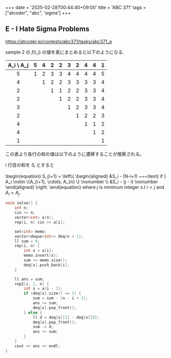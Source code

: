 +++
date = '2025-02-28T00:44:40+09:00'
title = 'ABC 371'
tags = ["atcoder", "abc", 'sigma']
+++

## E - I Hate Sigma Problems

<https://atcoder.jp/contests/abc371/tasks/abc371_e>

sample 2 の $f(i,j)$ の値を表にまとめると以下のようになる.

| A_i \ A_j | 5 | 4 | 2 | 2 | 3 | 2 | 4 | 4 | 1 |
|:---------:|:-:|:-:|:-:|:-:|:-:|:-:|:-:|:-:|:-:|
|     5     | 1 | 2 | 3 | 3 | 4 | 4 | 4 | 4 | 5 |
|     4     |   | 1 | 2 | 2 | 3 | 3 | 3 | 3 | 4 |
|     2     |   |   | 1 | 1 | 2 | 2 | 3 | 3 | 4 |
|     2     |   |   |   | 1 | 2 | 2 | 3 | 3 | 4 |
|     3     |   |   |   |   | 1 | 2 | 3 | 3 | 4 |
|     2     |   |   |   |   |   | 1 | 2 | 2 | 3 |
|     4     |   |   |   |   |   |   | 1 | 1 | 2 |
|     4     |   |   |   |   |   |   |   | 1 | 2 |
|     1     |   |   |   |   |   |   |   |   | 1 |

この表より各行の和の値は以下のように遷移することが推察される。

$i$ 行目の和を $S_i$ とすると

\begin{equation}
    S_{i+1} = \left\\{
        \begin{aligned}
                &S_i - (N-i+1) ~~~\text{ if } A_i \notin \\{A_{i+1}, \cdots, A_{n} \\} \nonumber \\\\
                &S_i - (j - i) \nonumber
        \end{aligned}
    \right.
\end{equation}
where $j$ is minimum integer s.t $i<j$ and $A_i = A_j$.

```cpp
void solve() {
    int n;
    cin >> n;
    vector<int> a(n);
    rep(i, n) cin >> a[i];

    set<int> memo;
    vector<deque<int>> deq(n + 1);
    ll sum = 0;
    rep(i, n) {
        int x = a[i];
        memo.insert(x);
        sum += memo.size();
        deq[x].push_back(i);
    }

    ll ans = sum;
    rep2(i, 1, n) {
        int x = a[i - 1];
        if (deq[x].size() == 1) {
            sum = sum - (n - i + 1);
            ans += sum;
            deq[x].pop_front();
        } else {
            ll d = deq[x][1] - deq[x][0];
            deq[x].pop_front();
            sum -= d;
            ans += sum;
        }
    }
    cout << ans << endl;
}
```
